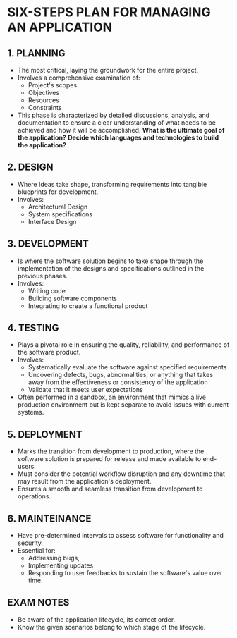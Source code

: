 
# SIX-STEPS PLAN FOR MANAGING AN APPLICATION

## 1. PLANNING
- The most critical, laying the groundwork for the entire project.
- Involves a comprehensive examination of:
	- Project's scopes
	- Objectives
	- Resources 
	- Constraints
- This phase is characterized by detailed discussions, analysis, and documentation to ensure a clear understanding of what needs to be achieved and how it will be accomplished.
**What is the ultimate goal of the application?**
**Decide which languages and technologies to build the application?**

## 2. DESIGN
- Where Ideas take shape, transforming requirements into tangible blueprints for development.
- Involves:
	- Architectural Design
	- System specifications
	- Interface Design	

## 3. DEVELOPMENT
- Is where the software solution begins to take shape through the implementation of the designs and specifications outlined in the previous phases.
- Involves:
	- Writing code
	- Building software components
	- Integrating to create a functional product

## 4. TESTING
- Plays a pivotal role in ensuring the quality, reliability, and performance of the software product.
- Involves:
	- Systematically evaluate the software against specified requirements
	- Uncovering defects, bugs, abnormalities, or anything that takes away from the effectiveness or consistency of the application
	- Validate that it meets user expectations
- Often performed in a sandbox, an environment that mimics a live production environment but is kept separate to avoid issues with current systems.

## 5. DEPLOYMENT
- Marks the transition from development to production, where the software solution is prepared for release and made available to end-users.
- Must consider the potential workflow disruption and any downtime that may result from the application's deployment.
- Ensures a smooth and seamless transition from development to operations.

## 6. MAINTEINANCE
- Have pre-determined intervals to assess software for functionality and security.
- Essential for:
	- Addressing bugs,
	- Implementing updates
	- Responding to user feedbacks
	to sustain the software's value over time.

## EXAM NOTES
- Be aware of the application lifecycle, its correct order.
- Know the given scenarios belong to which stage of the lifecycle.